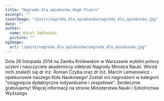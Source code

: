 ```yaml
---
title: "Nagroda dla opiekunów High Flyers"
excerpt: ""
coverImage: "/posts/nagroda_dla_opiekunów/nagroda_dla_opiekunów.jpg"
date: ""
author:
  name: Karol Jabłoński
  picture: ""
ogImage:
  url: "/posts/nagroda_dla_opiekunów/nagroda_dla_opiekunów.jpg"
---
```


Dnia 26 listopada 2014 na Zamku Królewskim w Warszawie wybitni polscy uczeni i nauczyciele akademiccy odebrali Nagrody Ministra Nauki. Wśród nich znaleźli się dr inż. Roman Czyba oraz dr inż. Marcin Lemanowicz - opiekunowie naszego Koła Naukowego! Zostali oni nagrodzeni w kategorii "osiągnięcia dydaktyczne indywidualne i zespołowe". Serdecznie gratulujemy! Więcej informacji na stronie Ministerstwa Nauki i Szkolnictwa Wyższego.